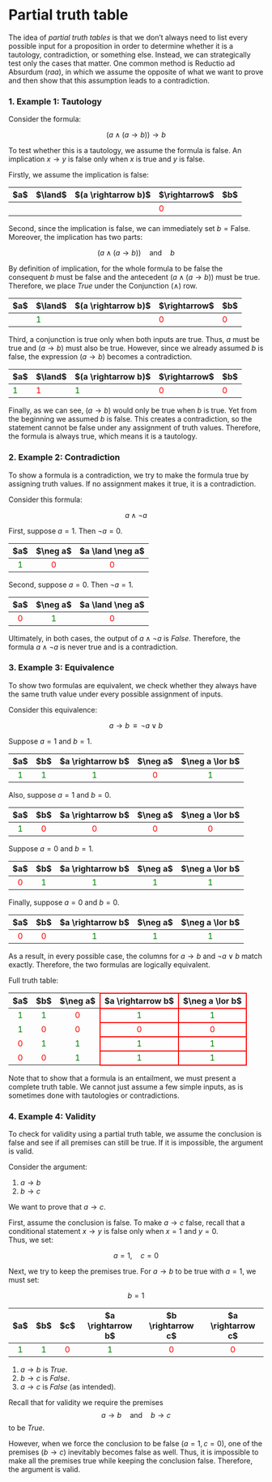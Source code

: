 # Partial truth table


The idea of *partial truth tables* is that we don’t always need to list every possible input for a proposition in order to determine whether it is a tautology, contradiction, or something else. Instead, we can strategically test only the cases that matter. One common method is Reductio ad Absurdum ($raa$), in which we assume the opposite of what we want to prove and then show that this assumption leads to a contradiction.  

### 1. Example 1: Tautology

Consider the formula:  

$$ (a \land (a \rightarrow b)) \rightarrow b $$  

To test whether this is a tautology, we assume the formula is false. An implication $x \rightarrow y$ is false only when $x$ is true and $y$ is false.  

Firstly, we assume the implication is false:  

<table>
  <thead>
    <tr>
      <th>$a$</th>
      <th>$\land$</th>
      <th>$(a \rightarrow b)$</th>
      <th>$\rightarrow$</th>
      <th>$b$</th>
    </tr>
  </thead>
  <tbody>
    <tr>
      <td></td>
      <td></td>
      <td></td>
      <td style="color:red;">0</td>
      <td></td>
    </tr>
  </tbody>
</table>

Second, since the implication is false, we can immediately set $b = \text{False}$. Moreover, the implication has two parts:

$$ (a \land (a \rightarrow b)) \quad \text{and} \quad b $$

By definition of implication, for the whole formula to be false the consequent $b$ must be false and the antecedent $(a \land (a \rightarrow b))$ must be true. Therefore, we place *True* under the Conjunction ($\land$) row.  

<table>
  <thead>
    <tr>
      <th>$a$</th>
      <th>$\land$</th>
      <th>$(a \rightarrow b)$</th>
      <th>$\rightarrow$</th>
      <th>$b$</th>
    </tr>
  </thead>
  <tbody>
    <tr>
      <td></td>
      <td style="color:green;">1</td>
      <td></td>
      <td style="color:red;">0</td>
      <td style="color:red;">0</td>
    </tr>
  </tbody>
</table>

Third, a conjunction is true only when both inputs are true. Thus, $a$ must be true and $(a \rightarrow b)$ must also be true. However, since we already assumed $b$ is false, the expression $(a \rightarrow b)$ becomes a contradiction.  

<table>
  <thead>
    <tr>
      <th>$a$</th>
      <th>$\land$</th>
      <th>$(a \rightarrow b)$</th>
      <th>$\rightarrow$</th>
      <th>$b$</th>
    </tr>
  </thead>
  <tbody>
    <tr>
      <td style="color:green;">1</td>
      <td style="color:red;">1</td>
      <td style="color:green;">1</td>
      <td style="color:red;">0</td>
      <td style="color:red;">0</td>
    </tr>
  </tbody>
</table>

Finally, as we can see, $(a \rightarrow b)$ would only be true when $b$ is true. Yet from the beginning we assumed $b$ is false. This creates a contradiction, so the statement cannot be false under any assignment of truth values. Therefore, the formula is always true, which means it is a tautology.  

### 2. Example 2: Contradiction  

To show a formula is a contradiction, we try to make the formula true by assigning truth values. If no assignment makes it true, it is a contradiction.  

Consider this formula:  

$$ a \land \neg a $$  

First, suppose $a = 1$. Then $\neg a = 0$.  

<table>
  <thead>
    <tr>
      <th>$a$</th>
      <th>$\neg a$</th>
      <th>$a \land \neg a$</th>
    </tr>
  </thead>
  <tbody>
    <tr>
      <td style="text-align:center; color:green;">1</td>
      <td style="text-align:center; color:red;">0</td>
      <td style="text-align:center; color:red;">0</td>
    </tr>
  </tbody>
</table>

Second, suppose $a = 0$. Then $\neg a = 1$.  

<table>
  <thead>
    <tr>
      <th>$a$</th>
      <th>$\neg a$</th>
      <th>$a \land \neg a$</th>
    </tr>
  </thead>
  <tbody>
    <tr>
      <td style="text-align:center; color:red;">0</td>
      <td style="text-align:center; color:green;">1</td>
      <td style="text-align:center; color:red;">0</td>
    </tr>
  </tbody>
</table>

Ultimately, in both cases, the output of $a \land \neg a$ is *False*. Therefore, the formula $a \land \neg a$ is never true and is a contradiction.  

### 3. Example 3: Equivalence  

To show two formulas are equivalent, we check whether they always have the same truth value under every possible assignment of inputs.  

Consider this equivalence:  

$$ a \rightarrow b \;\;\equiv\;\; \neg a \lor b $$  

Suppose $a = 1$ and $b = 1$.  

<table>
  <thead>
    <tr>
      <th>$a$</th>
      <th>$b$</th>
      <th>$a \rightarrow b$</th>
      <th>$\neg a$</th>
      <th>$\neg a \lor b$</th>
    </tr>
  </thead>
  <tbody>
    <tr>
      <td style="text-align:center; color:green;">1</td>
      <td style="text-align:center; color:green;">1</td>
      <td style="text-align:center; color:green;">1</td>
      <td style="text-align:center; color:red;">0</td>
      <td style="text-align:center; color:green;">1</td>
    </tr>
  </tbody>
</table>

Also, suppose $a = 1$ and $b = 0$.  

<table>
  <thead>
    <tr>
      <th>$a$</th>
      <th>$b$</th>
      <th>$a \rightarrow b$</th>
      <th>$\neg a$</th>
      <th>$\neg a \lor b$</th>
    </tr>
  </thead>
  <tbody>
    <tr>
      <td style="text-align:center; color:green;">1</td>
      <td style="text-align:center; color:red;">0</td>
      <td style="text-align:center; color:red;">0</td>
      <td style="text-align:center; color:red;">0</td>
      <td style="text-align:center; color:red;">0</td>
    </tr>
  </tbody>
</table>

Suppose $a = 0$ and $b = 1$.  

<table>
  <thead>
    <tr>
      <th>$a$</th>
      <th>$b$</th>
      <th>$a \rightarrow b$</th>
      <th>$\neg a$</th>
      <th>$\neg a \lor b$</th>
    </tr>
  </thead>
  <tbody>
    <tr>
      <td style="text-align:center; color:red;">0</td>
      <td style="text-align:center; color:green;">1</td>
      <td style="text-align:center; color:green;">1</td>
      <td style="text-align:center; color:green;">1</td>
      <td style="text-align:center; color:green;">1</td>
    </tr>
  </tbody>
</table>

Finally, suppose $a = 0$ and $b = 0$.  

<table>
  <thead>
    <tr>
      <th>$a$</th>
      <th>$b$</th>
      <th>$a \rightarrow b$</th>
      <th>$\neg a$</th>
      <th>$\neg a \lor b$</th>
    </tr>
  </thead>
  <tbody>
    <tr>
      <td style="text-align:center; color:red;">0</td>
      <td style="text-align:center; color:red;">0</td>
      <td style="text-align:center; color:green;">1</td>
      <td style="text-align:center; color:green;">1</td>
      <td style="text-align:center; color:green;">1</td>
    </tr>
  </tbody>
</table>

As a result, in every possible case, the columns for $a \rightarrow b$ and $\neg a \lor b$ match exactly. Therefore, the two formulas are logically equivalent.  

Full truth table:

<table>
  <thead>
    <tr>
      <th>$a$</th>
      <th>$b$</th>
      <th>$\neg a$</th>
      <th style="border: 2px solid red;">$a \rightarrow b$</th>
      <th style="border: 2px solid red;">$\neg a \lor b$</th>
    </tr>
  </thead>
  <tbody>
    <tr>
      <td style="text-align:center; color:green;">1</td>
      <td style="text-align:center; color:green;">1</td>
      <td style="text-align:center; color:red;">0</td>
      <td style="text-align:center; color:green; border: 2px solid red;">1</td>
      <td style="text-align:center; color:green; border: 2px solid red;">1</td>
    </tr>
    <tr>
      <td style="text-align:center; color:green;">1</td>
      <td style="text-align:center; color:red;">0</td>
      <td style="text-align:center; color:red;">0</td>
      <td style="text-align:center; color:red; border: 2px solid red;">0</td>
      <td style="text-align:center; color:red; border: 2px solid red;">0</td>
    </tr>
    <tr>
      <td style="text-align:center; color:red;">0</td>
      <td style="text-align:center; color:green;">1</td>
      <td style="text-align:center; color:green;">1</td>
      <td style="text-align:center; color:green; border: 2px solid red;">1</td>
      <td style="text-align:center; color:green; border: 2px solid red;">1</td>
    </tr>
    <tr>
      <td style="text-align:center; color:red;">0</td>
      <td style="text-align:center; color:red;">0</td>
      <td style="text-align:center; color:green;">1</td>
      <td style="text-align:center; color:green; border: 2px solid red;">1</td>
      <td style="text-align:center; color:green; border: 2px solid red;">1</td>
    </tr>
  </tbody>
</table>

Note that to show that a formula is an entailment, we must present a complete truth table. We cannot just assume a few simple inputs, as is sometimes done with tautologies or contradictions.

### 4. Example 4: Validity

To check for validity using a partial truth table, we assume the conclusion is false and see if all premises can still be true. If it is impossible, the argument is valid.

Consider the argument:

1. $a \rightarrow b$  
2. $b \rightarrow c$  

We want to prove that $a \rightarrow c$.

First, assume the conclusion is false. To make $a \rightarrow c$ false, recall that a conditional statement $x \rightarrow y$ is false only when $x = 1$ and $y = 0$.  
Thus, we set:

$$
a = 1, \quad c = 0
$$

Next, we try to keep the premises true. For $a \rightarrow b$ to be true with $a = 1$, we must set:

$$
b = 1
$$

<table>
  <thead>
    <tr>
      <th>$a$</th>
      <th>$b$</th>
      <th>$c$</th>
      <th>$a \rightarrow b$</th>
      <th>$b \rightarrow c$</th>
      <th>$a \rightarrow c$</th>
    </tr>
  </thead>
  <tbody>
    <tr>
      <td style="text-align:center; color:green;">1</td>
      <td style="text-align:center; color:green;">1</td>
      <td style="text-align:center; color:red;">0</td>
      <td style="text-align:center; color:green;">1</td>
      <td style="text-align:center; color:red;">0</td>
      <td style="text-align:center; color:red;">0</td>
    </tr>
  </tbody>
</table>

1. $a \rightarrow b$ is *True*.  
2. $b \rightarrow c$ is *False*.  
3. $a \rightarrow c$ is *False* (as intended).  

Recall that for validity we require the premises $$a \rightarrow b \quad \text{and} \quad b \rightarrow c$$ to be *True*.  

However, when we force the conclusion to be false ($a=1, c=0$), one of the premises ($b \rightarrow c$) inevitably becomes false as well. Thus, it is impossible to make all the premises true while keeping the conclusion false. Therefore, the argument is valid.

